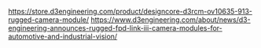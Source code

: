 https://store.d3engineering.com/product/designcore-d3rcm-ov10635-913-rugged-camera-module/
https://www.d3engineering.com/about/news/d3-engineering-announces-rugged-fpd-link-iii-camera-modules-for-automotive-and-industrial-vision/
